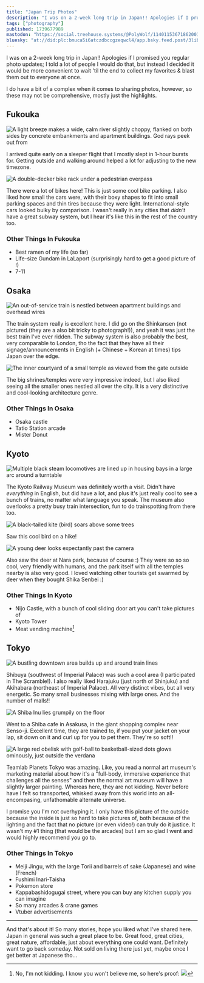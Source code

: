 ```yaml
---
title: "Japan Trip Photos"
description: "I was on a 2-week long trip in Japan!! Apologies if I promised you regular photo updates; I told a lot of people I would do that, but ins..."
tags: ["photography"]
published: 1739677989
mastodon: "https://social.treehouse.systems/@PolyWolf/114011536718620010"
bluesky: "at://did:plc:bmuca5i6atczdbccgzeqwcl4/app.bsky.feed.post/3libdgdiwmc2r"
---
```


I was on a 2-week long trip in Japan!! Apologies if I promised you regular photo updates; I told a lot of people I would do that, but instead I decided it would be more convenient to wait 'til the end to collect my favorites & blast them out to everyone at once.

I do have a bit of a complex when it comes to sharing photos, however, so these may not be comprehensive, mostly just the highlights.

## Fukouka

![A light breeze makes a wide, calm river slightly choppy, flanked on both sides by concrete embankments and apartment buildings. God rays peek out from](https://static.wolfgirl.dev/polywolf/blog/0194edb9-49e8-700e-91a8-505014531f61/IMG_8312.jpeg)

I arrived quite early on a sleeper flight that I mostly slept in 1-hour bursts for. Getting outside and walking around helped a lot for adjusting to the new timezone.

![A double-decker bike rack under a pedestrian overpass](https://static.wolfgirl.dev/polywolf/blog/0194edb9-49e8-700e-91a8-505014531f61/IMG_8329.jpeg)

There were a lot of bikes here! This is just some cool bike parking. I also liked how small the cars were, with their boxy shapes to fit into small parking spaces and thin tires because they were light. International-style cars looked bulky by comparison. I wasn't really in any cities that _didn't_ have a great subway system, but I hear it's like this in the rest of the country too.

### Other Things In Fukouka

* Best ramen of my life (so far)
* Life-size Gundam in LaLaport (surprisingly hard to get a good picture of !)
* 7-11

## Osaka

![An out-of-service train is nestled between apartment buildings and overhead wires](https://static.wolfgirl.dev/polywolf/blog/0194edb9-49e8-700e-91a8-505014531f61/IMG_8353.jpeg)

The train system really is excellent here. I did go on the Shinkansen (not pictured (they are a also bit tricky to photograph!)), and yeah it was just the best train I've ever ridden. The subway system is also probably the best, very comparable to London, tho the fact that they have all their signage/announcements in English (+ Chinese + Korean at times) tips Japan over the edge.

![The inner courtyard of a small temple as viewed from the gate outside](https://static.wolfgirl.dev/polywolf/blog/0194edb9-49e8-700e-91a8-505014531f61/IMG_8385.jpeg)

The big shrines/temples were very impressive indeed, but I also liked seeing all the smaller ones nestled all over the city. It is a very distinctive and cool-looking architecture genre.

### Other Things In Osaka

* Osaka castle
* Tatio Station arcade
* Mister Donut

## Kyoto

![Multiple black steam locomotives are lined up in housing bays in a large arc around a turntable](https://static.wolfgirl.dev/polywolf/blog/0194edb9-49e8-700e-91a8-505014531f61/IMG_8672.jpeg)

The Kyoto Railway Museum was definitely worth a visit. Didn't have _everything_ in English, but did have a lot, and plus it's just really cool to see a bunch of trains, no matter what language you speak. The museum also overlooks a pretty busy train intersection, fun to do trainspotting from there too.

![A black-tailed kite (bird) soars above some trees](https://static.wolfgirl.dev/polywolf/blog/0194edb9-49e8-700e-91a8-505014531f61/IMG_8565.jpeg)

Saw this cool bird on a hike!

![A young deer looks expectantly past the camera](https://static.wolfgirl.dev/polywolf/blog/0194edb9-49e8-700e-91a8-505014531f61/IMG_8727.jpeg)

Also saw the deer at Nara park, because of course :) They were so so so cool, very friendly with humans, and the park itself with all the temples nearby is also very good. I loved watching other tourists get swarmed by deer when they bought Shika Senbei :)

### Other Things In Kyoto

* Nijo Castle, with a bunch of cool sliding door art you can't take pictures of
* Kyoto Tower
* Meat vending machine[^1]

## Tokyo

![A bustling downtown area builds up and around train lines](https://static.wolfgirl.dev/polywolf/blog/0194edb9-49e8-700e-91a8-505014531f61/IMG_8818.jpeg)

Shibuya (southwest of Imperial Palace) was such a cool area (I participated in The Scramble!). I also really liked Harajuku (just north of Shinjuku) and Akihabara (northeast of Imperial Palace). All very distinct vibes, but all very energetic. So many small businesses mixing with large ones. And the number of malls!!

![A Shiba Inu lies grumpily on the floor](https://static.wolfgirl.dev/polywolf/blog/0194edb9-49e8-700e-91a8-505014531f61/IMG_8865.jpeg)

Went to a Shiba cafe in Asakusa, in the giant shopping complex near Senso-ji. Excellent time, they are trained to, if you put your jacket on your lap, sit down on it and curl up for you to pet them. They're so soft!!

![A large red obelisk with golf-ball to basketball-sized dots glows ominously, just outside the verdana](https://static.wolfgirl.dev/polywolf/blog/0194edb9-49e8-700e-91a8-505014531f61/IMG_8904.jpeg)

Teamlab Planets Tokyo was amazing. Like, you read a normal art museum's marketing material about how it's a "full-body, immersive experience that challenges all the senses" and then the normal art museum will have a slightly larger painting. Whereas here, they are not kidding. Never before have I felt so transported, whisked away from this world into an all-encompasing, unfathomable alternate universe.

I promise you I'm not overhyping it. I only have this picture of the outside because the inside is just so hard to take pictures of, both because of the lighting and the fact that no picture (or even video!) can truly do it justice. It wasn't my #1 thing (that would be the arcades) but I am so glad I went and would highly recommend you go to.

### Other Things In Tokyo
* Meiji Jingu, with the large Torii and barrels of sake (Japanese) and wine (French)
* Fushimi Inari-Taisha
* Pokemon store
* Kappabashidogugai street, where you can buy any kitchen supply you can imagine
* So many arcades & crane games
* Vtuber advertisements

---

And that's about it! So many stories, hope you liked what I've shared here. Japan in general was such a great place to be. Great food, great cities, great nature, affordable, just about everything one could want. Definitely want to go back someday. Not sold on living there just yet, maybe once I get better at Japanese tho...

[^1]: No, I'm not kidding. I know you won't believe me, so here's proof: ![](https://static.wolfgirl.dev/polywolf/blog/0194edb9-49e8-700e-91a8-505014531f61/IMG_8698.heic)